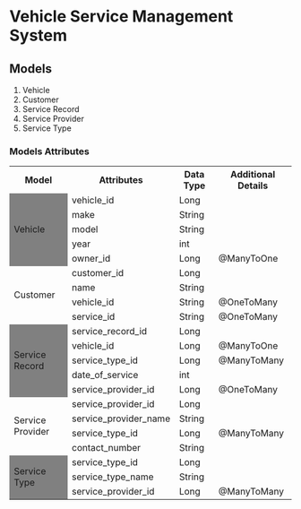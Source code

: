 # Vehicle Service Management System

## Models
1. Vehicle
2. Customer
3. Service Record
4. Service Provider
5. Service Type

### Models Attributes
<table>
    <tr>
        <th>Model</th>
        <th>Attributes</th>
        <th>Data Type</th>
        <th>Additional Details</th>
    </tr>
    <tr>
        <td rowspan="5"  style="background-color: grey">Vehicle</td>
        <td>vehicle_id</td>
        <td>Long</td>
    </tr>
    <tr>
        <td>make</td>
        <td>String</td>
    </tr>
    <tr>
        <td>model</td>
        <td>String</td>
    </tr>
    <tr>
        <td>year</td>
        <td>int</td>
    </tr>
    <tr>
        <td>owner_id</td>
        <td>Long</td>
        <td>@ManyToOne </td>
    </tr>
    <tr>
        <td rowspan="4">Customer</td>
        <td>customer_id</td>
        <td>Long</td>
        <td></td>
    </tr>
    <tr>
        <td>name</td>
        <td>String</td>
    </tr>
    <tr>
        <td>vehicle_id</td>
        <td>String</td>
        <td>@OneToMany</td>
    </tr>
    <tr>
        <td>service_id</td>
        <td>String</td>
        <td>@OneToMany</td>
    </tr>
    <tr>
        <td rowspan="5"  style="background-color: grey">Service Record</td>
        <td>service_record_id</td>
        <td>Long</td>
        <td></td>
    </tr>
    <tr>
        <td>vehicle_id</td>
        <td>Long</td>
        <td>@ManyToOne</td>
    </tr>
    <tr>
        <td>service_type_id</td>
        <td>Long</td>
        <td>@ManyToMany</td>
    </tr>
    <tr>
        <td>date_of_service</td>
        <td>int</td>
    </tr>
    <tr>
        <td>service_provider_id</td>
        <td>Long</td>
        <td>@OneToMany</td>
    </tr>
    <tr>
        <td rowspan="4">Service Provider</td>
        <td>service_provider_id</td>
        <td>Long</td>
        <td></td>
    </tr>
    <tr>
        <td>service_provider_name</td>
        <td>String</td>
    </tr>
    <tr>
        <td>service_type_id</td>
        <td>Long</td>
        <td>@ManyToMany</td>
    </tr>
    <tr>
        <td>contact_number</td>
        <td>String</td>
    </tr>
    <tr>
        <td rowspan="3"  style="background-color: grey">Service Type</td>
        <td>service_type_id</td>
        <td>Long</td>
        <td></td>
    </tr>
    <tr>
        <td>service_type_name</td>
        <td>String</td>
    </tr>
    <tr>
        <td>service_provider_id</td>
        <td>Long</td>
        <td>@ManyToMany</td>
    </tr>


</table>